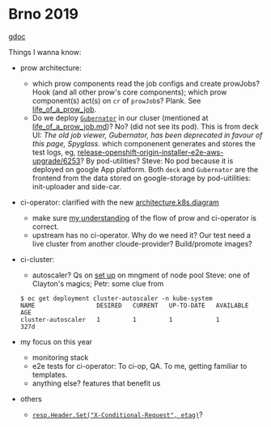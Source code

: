 # Brno 2019

[gdoc](https://docs.google.com/document/d/1o-xBKlIeW1kPV6UK78uXkpPIsBrTe4e52lLAF7OXO-s/edit)

Things I wanna know:

* prow architecture: 
    * which prow components read the job configs and create prowJobs? Hook (and all other prow's core components); which prow component(s) act(s) on `cr` of `prowJob`s? Plank. See [life_of_a_prow_job](https://github.com/kubernetes/test-infra/blob/master/prow/life_of_a_prow_job.md).
    * Do we deploy [`Gubernator`](https://github.com/kubernetes/test-infra/tree/master/gubernator) in our cluser (mentioned at [life_of_a_prow_job.md](https://github.com/kubernetes/test-infra/blob/master/prow/life_of_a_prow_job.md))? No? (did not see its pod). This is from deck UI: _The old job viewer, Gubernator, has been deprecated in favour of this page, Spyglass._ which componenent generates and stores the test logs, eg, [release-openshift-origin-installer-e2e-aws-upgrade/6253](https://prow.svc.ci.openshift.org/view/gcs/origin-ci-test/logs/release-openshift-origin-installer-e2e-aws-upgrade/6253)? By pod-utilities?
    Steve: No pod because it is deployed on google App platform.
    Both `deck` and `Gubernator` are the frontend from the data
    stored on google-storage by pod-uitilities: init-uploader and side-car.

* ci-operator: clarified with the new [architecture.k8s.diagram](../architecture.md)
    * make sure [my understanding](../architecture.md#openshift-ci) of the flow of prow and ci-operator is correct.
    * upstream has no ci-operator. Why do we need it? Our test need a live cluster from another cloude-provider? Build/promote images?

* ci-cluster:
    * autoscaler? Qs on [set up](../devops.md#ci-cluster) on mngment of node pool
    Steve: one of Clayton's magics; Petr: some clue from
    ```
    $ oc get deployment cluster-autoscaler -n kube-system
    NAME                 DESIRED   CURRENT   UP-TO-DATE   AVAILABLE   AGE
    cluster-autoscaler   1         1         1            1           327d

    ```

* my focus on this year
    * monitoring stack
    * e2e tests for ci-operator: To ci-op, QA. To me, getting familiar to templates.
    * anything else? features that benefit us

* others
    * [`resp.Header.Set("X-Conditional-Request", etag)`](https://github.com/kubernetes/test-infra/blob/af1a26bf30f5f3776dba3b171899f400d3fe22ad/ghproxy/ghcache/ghcache.go#L190)?
